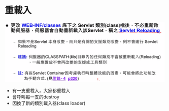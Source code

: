 # 重載入

![reloading](/.gitbook/assets/2020-10-30-15-18-41.png)

- 有一支重載入，大家都重載入
- 會呼叫每一支的destroy
- 因換了新的類別載入器(class loader)
